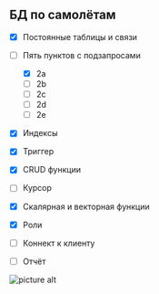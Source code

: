 ## БД по самолётам
- [x] Постоянные таблицы и связи
- [ ] Пять пунктов с подзапросами
  - [x] 2a
  - [ ] 2b
  - [ ] 2c
  - [ ] 2d
  - [ ] 2e
- [x] Индексы
- [x] Триггер
- [x] CRUD функции
- [ ] Курсор
- [x] Скалярная и векторная функции
- [x] Роли

- [ ] Коннект к клиенту
- [ ] Отчёт

![picture alt](https://user-images.githubusercontent.com/43194859/109808195-dd227300-7c37-11eb-934b-a977a4775014.png)
